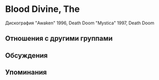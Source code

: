 # Blood Divine, The

Дискография
"Awaken" 1996, Death Doom
"Mystica" 1997, Death Doom

## Отношения с другими группами


## Обсуждения


## Упоминания

